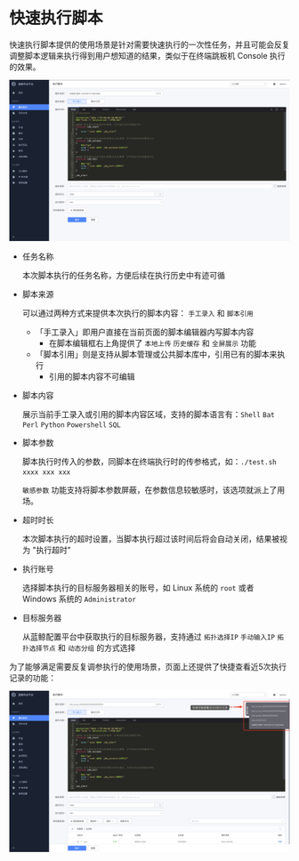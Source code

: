 # 快速执行脚本

快速执行脚本提供的使用场景是针对需要快速执行的一次性任务，并且可能会反复调整脚本逻辑来执行得到用户想知道的结果，类似于在终端跳板机 Console 执行的效果。

![image-20200814114010369](media/image-20200814114010369.png)

- 任务名称

  本次脚本执行的任务名称，方便后续在执行历史中有迹可循

- 脚本来源

  可以通过两种方式来提供本次执行的脚本内容： `手工录入` 和 `脚本引用` 

  - 「手工录入」即用户直接在当前页面的脚本编辑器内写脚本内容
    - 在脚本编辑框右上角提供了 `本地上传` `历史缓存` 和 `全屏展示` 功能
  - 「脚本引用」则是支持从脚本管理或公共脚本库中，引用已有的脚本来执行
    - 引用的脚本内容不可编辑

- 脚本内容

  展示当前手工录入或引用的脚本内容区域，支持的脚本语言有：`Shell` `Bat` `Perl` `Python` `Powershell` `SQL`

- 脚本参数

  脚本执行时传入的参数，同脚本在终端执行时的传参格式，如：`./test.sh xxxx xxx xxx`

  `敏感参数` 功能支持将脚本参数屏蔽，在参数信息较敏感时，该选项就派上了用场。

- 超时时长

  本次脚本执行的超时设置，当脚本执行超过该时间后将会自动关闭，结果被视为 "执行超时"

- 执行账号

  选择脚本执行的目标服务器相关的账号，如 Linux 系统的 `root` 或者 Windows 系统的 `Administrator`

- 目标服务器

  从蓝鲸配置平台中获取执行的目标服务器，支持通过 `拓扑选择IP` `手动输入IP` `拓扑选择节点` 和 `动态分组` 的方式选择

为了能够满足需要反复调参执行的使用场景，页面上还提供了快捷查看近5次执行记录的功能：

![image-20200814114205720](media/image-20200814114205720.png)